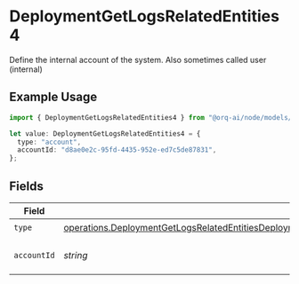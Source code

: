 # DeploymentGetLogsRelatedEntities4

Define the internal account of the system. Also sometimes called user (internal)

## Example Usage

```typescript
import { DeploymentGetLogsRelatedEntities4 } from "@orq-ai/node/models/operations";

let value: DeploymentGetLogsRelatedEntities4 = {
  type: "account",
  accountId: "d8ae0e2c-95fd-4435-952e-ed7c5de87831",
};
```

## Fields

| Field                                                                                                                                                                                                                            | Type                                                                                                                                                                                                                             | Required                                                                                                                                                                                                                         | Description                                                                                                                                                                                                                      |
| -------------------------------------------------------------------------------------------------------------------------------------------------------------------------------------------------------------------------------- | -------------------------------------------------------------------------------------------------------------------------------------------------------------------------------------------------------------------------------- | -------------------------------------------------------------------------------------------------------------------------------------------------------------------------------------------------------------------------------- | -------------------------------------------------------------------------------------------------------------------------------------------------------------------------------------------------------------------------------- |
| `type`                                                                                                                                                                                                                           | [operations.DeploymentGetLogsRelatedEntitiesDeploymentsResponse200ApplicationJSONResponseBodyData34Type](../../models/operations/deploymentgetlogsrelatedentitiesdeploymentsresponse200applicationjsonresponsebodydata34type.md) | :heavy_check_mark:                                                                                                                                                                                                               | N/A                                                                                                                                                                                                                              |
| `accountId`                                                                                                                                                                                                                      | *string*                                                                                                                                                                                                                         | :heavy_check_mark:                                                                                                                                                                                                               | The id of the resource                                                                                                                                                                                                           |